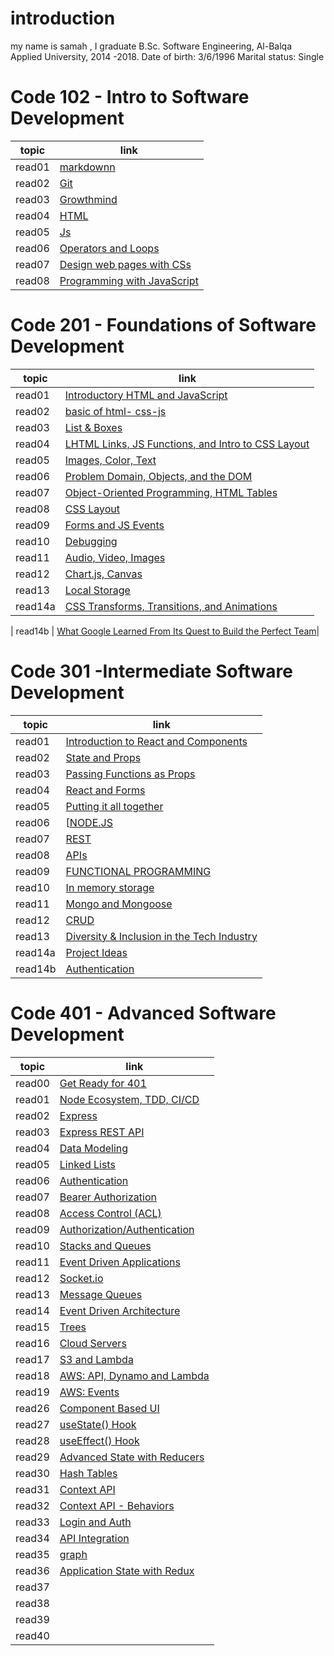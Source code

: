 # introduction 

my name is samah , I graduate B.Sc. Software Engineering, Al-Balqa Applied University, 2014 -2018. Date of birth: 3/6/1996 Marital status: Single


# Code 102 - Intro to Software Development


| topic      | link |
| ----------- | ----------- |
| read01  | [markdownn](https://samahhamed227.github.io/reasd1/)  |
| read02 | [Git](https://samahhamed227.github.io/Git.md/)  |
|   read03  | [Growthmind](https://samahhamed227.github.io/growthmind1.md/) |
| read04 | [ HTML](https://samahhamed227.github.io/html.md/) |
| read05 | [ Js](https://samahhamed227.github.io/read004/) |
| read06 | [ Operators and Loops](https://samahhamed227.github.io/Loops/) |
| read07 | [Design web pages with CSs](https://samahhamed227.github.io/Designcss/) |
| read08 | [ Programming with JavaScript](https://samahhamed227.github.io/progjs/) |



# Code 201 - Foundations of Software Development

| topic      | link |
| ----------- | ----------- |
| read01 | [ Introductory HTML and JavaScript](introhtml.md)| 
| read02  | [basic of html- css-js ](read02.md)|
| read03  | [ List & Boxes](read03.md)|
| read04  | [ LHTML Links, JS Functions, and Intro to CSS Layout](read04.md)|
| read05  | [ Images, Color, Text ](read05.md)|
| read06  | [Problem Domain, Objects, and the DOM ](read06.md)|
| read07  | [Object-Oriented Programming, HTML Tables ](read07.md)|
| read08  | [CSS Layout ](read08.md)|
| read09  | [Forms and JS Events ](read09.md)|
| read10  | [Debugging](read10.md)|
| read11 | [ Audio, Video, Images](read11.md)|
| read12 | [ Chart.js, Canvas](read12.md)|
| read13 | [ Local Storage](read13.md)|
| read14a | [  CSS Transforms, Transitions, and Animations](read14a.md)|

| read14b | [  What Google Learned From Its Quest to Build the Perfect Team](read14b.md)|


# Code 301 -Intermediate Software Development

| topic      | link |
| ----------- | ----------- |
| read01 | [Introduction to React and Components](code301/read1.md)| 
| read02  | [State and Props ](code301/read2corse301.md)|
| read03  | [ Passing Functions as Props](code301/read3corse301.md)|
| read04  | [ React and Forms](code301/read4core301.md)|
| read05  | [Putting it all together ](code301/read5corse301.md)|
| read06  | [[NODE.JS ](code301/read6corse301.md)|
|read07| [REST](code301/read07corse301.md)|
|read08| [APIs](code301/read08corse301.md)|
|read09|[FUNCTIONAL PROGRAMMING](code301/read09corse301.md)|
|read10|[In memory storage](code301/read10corse301.md)|
|read11|[Mongo and Mongoose](code301/read11code301.md)|
|read12|[CRUD](code301/read12code301.md)|
|read13|[ Diversity & Inclusion in the Tech Industry](code301/read13code301.md)|
|read14a|[ Project Ideas](code301/read14code301.md)|
|read14b|[Authentication](code301/read14bcode301.md8)|


#  Code 401 - Advanced Software Development


| topic      | link |
| ----------- | ----------- |
| read00  | [Get Ready for 401](code401/read0.md)  |
| read01  | [Node Ecosystem, TDD, CI/CD](code401/read1.md)  |
| read02 | [Express](code401/read2.md)  |
| read03  | [Express REST API](code401/read3.md) |
| read04 | [ Data Modeling ](code401/read4.md) |
| read05 | [ Linked Lists](code401/read5.md) |
| read06 | [Authentication](code401/read6.md) |
| read07 | [Bearer Authorization](code401/read7.md) |
| read08 | [Access Control (ACL)](code401/read8.md) |
| read09  | [ Authorization/Authentication](code401/read9.md)  |
| read10  | [Stacks and Queues](code401/read10.md)  |
| read11 | [Event Driven Applications](code401/read11.md)  |
| read12  | [Socket.io](code401/read12.md) |
| read13 | [Message Queues](code401/read13.md) |
| read14 | [Event Driven Architecture](code401/read14.md) |
| read15 | [Trees](code401/read15.md) |
| read16 | [Cloud Servers](code401/read16.md) |
| read17| [S3 and Lambda](code401/read17.md) |
| read18| [AWS: API, Dynamo and Lambda](code401/read18.md) |
| read19| [AWS: Events](code401/read19.md) |
| read26| [Component Based UI](code401/read26.md) |
| read27| [useState() Hook](code401/read27.md) |
| read28| [useEffect() Hook](code401/read28.md) |
| read29| [Advanced State with Reducers](code401/read29.md) |
| read30| [Hash Tables](code401/read30.md) |
| read31| [Context API](code401/read31.md) |
| read32| [Context API - Behaviors](code401/read32.md) |
| read33| [Login  and Auth ](code401/read33.md) |
| read34| [API Integration](code401/read34.md) |
| read35| [graph](code401/read35.md) |
| read36| [Application State with Redux](code401/read-36.md) |
| read37| []() |
| read38| []() |
| read39| []() |
| read40| []() |




